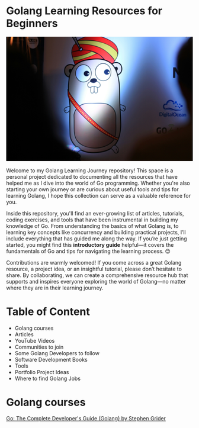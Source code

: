 # Golang Learning Resources for Beginners

![Photo by Chinmay B on Unsplash](https://github.com/mfonobongd/golang-resources/blob/main/chinmay-b-fd9mIBluHkA-unsplash.jpg)

      
Welcome to my Golang Learning Journey repository! This space is a personal project dedicated to documenting all the resources that have helped me as I dive into the world of Go programming. Whether you're also starting your own journey or are curious about useful tools and tips for learning Golang, I hope this collection can serve as a valuable reference for you.

Inside this repository, you'll find an ever-growing list of articles, tutorials, coding exercises, and tools that have been instrumental in building my knowledge of Go. From understanding the basics of what Golang is, to learning key concepts like concurrency and building practical projects, I’ll include everything that has guided me along the way. If you’re just getting started, you might find this **introductory guide** helpful—it covers the fundamentals of Go and tips for navigating the learning process. 😊

Contributions are warmly welcomed! If you come across a great Golang resource, a project idea, or an insightful tutorial, please don’t hesitate to share. By collaborating, we can create a comprehensive resource hub that supports and inspires everyone exploring the world of Golang—no matter where they are in their learning journey.

# Table of Content
- Golang courses
- Articles
- YouTube Videos
- Communities to join
- Some Golang Developers to follow
- Software Development Books
- Tools
- Portfolio Project Ideas
- Where to find Golang Jobs

# Golang courses
[Go: The Complete Developer's Guide (Golang) by Stephen Grider](https://www.udemy.com/share/101XnU3@Fxq8pOaBdfn5-rAPRcwCFMtxQdUPR5pK93mviZLz1DnNTA0_pQlTY7Cig-KBHlSM/) 
